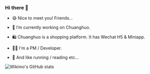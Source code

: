 ### Hi there 👋

<!--
**wikimo/wikimo** is a ✨ _special_ ✨ repository because its `README.md` (this file) appears on your GitHub profile.

Here are some ideas to get you started:

- 🔭 I’m currently working on ...
- 🌱 I’m currently learning ...
- 👯 I’m looking to collaborate on ...
- 🤔 I’m looking for help with ...
- 💬 Ask me about ...
- 📫 How to reach me: ...
- 😄 Pronouns: ...
- ⚡ Fun fact: ...
-->

- 😄 Nice to meet you! Friends...

- 🔭 I’m currently working on Chuanghuo. 

- 🛍️ Chuanghuo is a shopping platform. It has Wechat H5 & Miniapp.

- 👨‍💻 I'm a PM / Developer. 

- 📖 And like running / reading etc...

![Wikimo's GitHub stats](https://github-readme-stats.vercel.app/api?username=wikimo&theme=cobalt)
